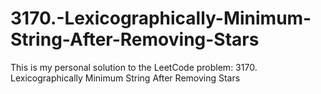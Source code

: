 # 3170.-Lexicographically-Minimum-String-After-Removing-Stars
This is my personal solution to the LeetCode problem: 3170. Lexicographically Minimum String After Removing Stars
